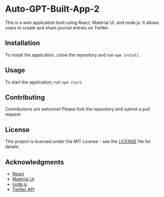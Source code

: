 # Auto-GPT-Built-App-2

This is a web application built using React, Material UI, and node.js. It allows users to create and share journal entries on Twitter.

## Installation

To install the application, clone the repository and run `npm install`.

## Usage

To start the application, run `npm start`.

## Contributing

Contributions are welcome! Please fork the repository and submit a pull request.

## License

This project is licensed under the MIT License - see the [LICENSE](LICENSE) file for details.

## Acknowledgments

- [React](https://reactjs.org/)
- [Material UI](https://material-ui.com/)
- [node.js](https://nodejs.org/)
- [Twitter API](https://developer.twitter.com/en/docs)
